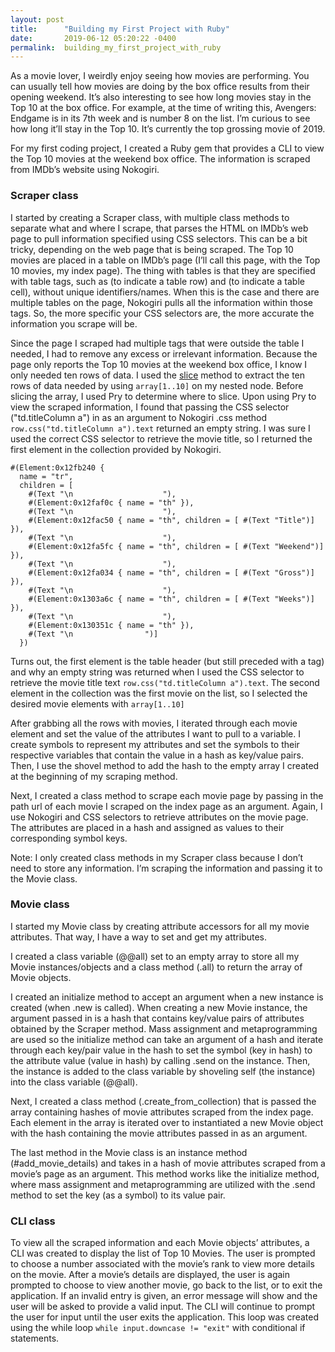 ```yaml
---
layout: post
title:      "Building my First Project with Ruby"
date:       2019-06-12 05:20:22 -0400
permalink:  building_my_first_project_with_ruby
---
```



As a movie lover, I weirdly enjoy seeing how movies are performing. You can usually tell how movies are doing by the box office results from their opening weekend. It’s also interesting to see how long movies stay in the Top 10 at the box office. For example, at the time of writing this, Avengers: Endgame is in its 7th week and is number 8 on the list. I’m curious to see how long it’ll stay in the Top 10. It’s currently the top grossing movie of 2019. 

For my first coding project, I created a Ruby gem that provides a CLI to view the Top 10 movies at the weekend box office. The information is scraped from IMDb’s website using Nokogiri. 

### Scraper class

I started by creating a Scraper class, with multiple class methods to separate what and where I scrape, that parses the HTML on IMDb’s web page to pull information specified using CSS selectors. This can be a bit tricky, depending on the web page that is being scraped. The Top 10 movies are placed in a table on IMDb’s page (I’ll call this page, with the Top 10 movies, my index page). The thing with tables is that they are specified with table tags, such as <tr> (to indicate a table row) and <td> (to indicate a table cell), without unique identifiers/names. When this is the case and there are multiple tables on the page, Nokogiri pulls all the information within those tags. So, the more specific your CSS selectors are, the more accurate the information you scrape will be.

Since the page I scraped had multiple <tr> tags that were outside the table I needed, I had to remove any excess or irrelevant information. Because the page only reports the Top 10 movies at the weekend box office, I know I only needed ten rows of data. I used the [slice](https://ruby-doc.org/core-2.6.3/Array.html#method-i-slice) method to extract the ten rows of data needed by using `array[1..10]` on my nested node. Before slicing the array, I used Pry to determine where to slice. Upon using Pry to view the scraped information, I found that passing the CSS selector ("td.titleColumn a") in as an argument to Nokogiri .css method `row.css("td.titleColumn a").text` returned an empty string. I was sure I used the correct CSS selector to retrieve the movie title, so I returned the first element in the collection provided by Nokogiri. 
```
#(Element:0x12fb240 {
  name = "tr",
  children = [
    #(Text "\n                    "),
    #(Element:0x12faf0c { name = "th" }),
    #(Text "\n                    "),
    #(Element:0x12fac50 { name = "th", children = [ #(Text "Title")] }),
    #(Text "\n                    "),
    #(Element:0x12fa5fc { name = "th", children = [ #(Text "Weekend")] }),
    #(Text "\n                    "),
    #(Element:0x12fa034 { name = "th", children = [ #(Text "Gross")] }),
    #(Text "\n                    "),
    #(Element:0x1303a6c { name = "th", children = [ #(Text "Weeks")] }),
    #(Text "\n                    "),
    #(Element:0x130351c { name = "th" }),
    #(Text "\n                ")]
  }) 
```
Turns out, the first element is the table header (but still preceded with a <tr> tag) and why an empty string was returned when I used the CSS selector to retrieve the movie title text `row.css("td.titleColumn a").text`.
The second element in the collection was the first movie on the list, so I selected the desired movie elements with `array[1..10]`

After grabbing all the rows with movies, I iterated through each movie element and set the value of the attributes I want to pull to a variable. I create symbols to represent my attributes and set the symbols to their respective variables that contain the value in a hash as key/value pairs. Then, I use the shovel method to add the hash to the empty array I created at the beginning of my scraping method. 

Next, I created a class method to scrape each movie page by passing in the path url of each movie I scraped on the index page as an argument. Again, I use Nokogiri and CSS selectors to retrieve attributes on the movie page. The attributes are placed in a hash and assigned as values to their corresponding symbol keys.

Note: I only created class methods in my Scraper class because I don’t need to store any information. I’m scraping the information and passing it to the Movie class. 

### Movie class

I started my Movie class by creating attribute accessors for all my movie attributes. That way, I have a way to set and get my attributes. 

I created a class variable (@@all) set to an empty array to store all my Movie instances/objects and a class method (.all) to return the array of Movie objects. 

I created an initialize method to accept an argument when a new instance is created (when .new is called). When creating a new Movie instance, the argument passed in is a hash that contains key/value pairs of attributes obtained by the Scraper method. Mass assignment and metaprogramming are used so the initialize method can take an argument of a hash and iterate through each key/pair value in the hash to set the symbol (key in hash) to the attribute value (value in hash) by calling .send on the instance. Then, the instance is added to the class variable by shoveling self (the instance) into the class variable (@@all). 

Next, I created a class method (.create_from_collection) that is passed the array containing hashes of movie attributes scraped from the index page. Each element in the array is iterated over to instantiated a new Movie object with the hash containing the movie attributes passed in as an argument. 

The last method in the Movie class is an instance method (#add_movie_details) and takes in a hash of movie attributes scraped from a movie’s page as an argument. This method works like the initialize method, where mass assignment and metaprogramming are utilized with the .send method to set the key (as a symbol) to its value pair.

### CLI class

To view all the scraped information and each Movie objects’ attributes, a CLI was created to display the list of Top 10 Movies. The user is prompted to choose a number associated with the movie’s rank to view more details on the movie. After a movie’s details are displayed, the user is again prompted to choose to view another movie, go back to the list, or to exit the application. If an invalid entry is given, an error message will show and the user will be asked to provide a valid input. The CLI will continue to prompt the user for input until the user exits the application. This loop was created using the while loop `while input.downcase != "exit"` with conditional if statements.
